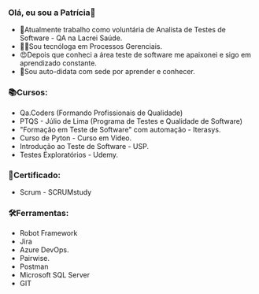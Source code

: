 ### Olá, eu sou a Patrícia👋

-  🚀Atualmente trabalho como voluntária  de Analista de Testes de Software - QA na Lacrei Saúde.
- 👩‍🎓Sou tecnóloga em Processos Gerenciais.
- 😍Depois que conheci a área teste de software me apaixonei e sigo em aprendizado constante.
- 🤯Sou auto-didata com sede por aprender e conhecer.


### 📚Cursos:

- Qa.Coders  (Formando Profissionais de Qualidade)
- PTQS - Júlio de Lima (Programa de Testes e Qualidade de Software)
- "Formação em Teste de Software" com automação - Iterasys.
- Curso de Pyton - Curso em Vídeo.
- Introdução ao Teste de Software - USP.
- Testes Exploratórios - Udemy.


### 📘Certificado:

- Scrum - SCRUMstudy


### 🛠️Ferramentas:

- Robot Framework
- Jira
- Azure DevOps.
- Pairwise.
-  Postman
-   Microsoft  SQL Server
-   GIT


